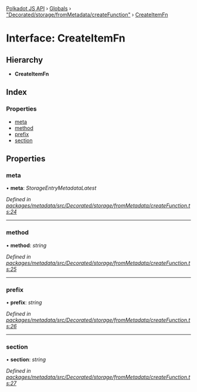 [Polkadot JS API](../README.md) › [Globals](../globals.md) › ["Decorated/storage/fromMetadata/createFunction"](../modules/_decorated_storage_frommetadata_createfunction_.md) › [CreateItemFn](_decorated_storage_frommetadata_createfunction_.createitemfn.md)

# Interface: CreateItemFn

## Hierarchy

* **CreateItemFn**

## Index

### Properties

* [meta](_decorated_storage_frommetadata_createfunction_.createitemfn.md#meta)
* [method](_decorated_storage_frommetadata_createfunction_.createitemfn.md#method)
* [prefix](_decorated_storage_frommetadata_createfunction_.createitemfn.md#prefix)
* [section](_decorated_storage_frommetadata_createfunction_.createitemfn.md#section)

## Properties

###  meta

• **meta**: *StorageEntryMetadataLatest*

*Defined in [packages/metadata/src/Decorated/storage/fromMetadata/createFunction.ts:24](https://github.com/polkadot-js/api/blob/c9921f002f/packages/metadata/src/Decorated/storage/fromMetadata/createFunction.ts#L24)*

___

###  method

• **method**: *string*

*Defined in [packages/metadata/src/Decorated/storage/fromMetadata/createFunction.ts:25](https://github.com/polkadot-js/api/blob/c9921f002f/packages/metadata/src/Decorated/storage/fromMetadata/createFunction.ts#L25)*

___

###  prefix

• **prefix**: *string*

*Defined in [packages/metadata/src/Decorated/storage/fromMetadata/createFunction.ts:26](https://github.com/polkadot-js/api/blob/c9921f002f/packages/metadata/src/Decorated/storage/fromMetadata/createFunction.ts#L26)*

___

###  section

• **section**: *string*

*Defined in [packages/metadata/src/Decorated/storage/fromMetadata/createFunction.ts:27](https://github.com/polkadot-js/api/blob/c9921f002f/packages/metadata/src/Decorated/storage/fromMetadata/createFunction.ts#L27)*
